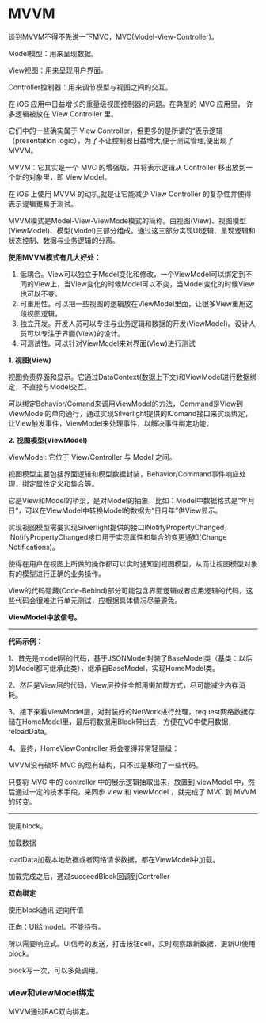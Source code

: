 # MVVM

谈到MVVM不得不先说一下MVC，MVC(Model-View-Controller)。

Model模型：用来呈现数据。

View视图：用来呈现用户界面。

Controller控制器：用来调节模型与视图之间的交互。

在 iOS 应用中日益增长的重量级视图控制器的问题。在典型的 MVC 应用里， 许多逻辑被放在 View Controller 里。

它们中的一些确实属于 View Controller，但更多的是所谓的“表示逻辑（presentation logic），为了不让控制器日益增大,便于测试管理,便出现了MVVM。

MVVM：它其实是一个 MVC 的增强版，并将表示逻辑从 Controller 移出放到一个新的对象里，即 View Model。

在 iOS 上使用 MVVM 的动机,就是让它能减少 View Controller 的复杂性并使得表示逻辑更易于测试。

MVVM模式是Model-View-ViewMode模式的简称。由视图(View)、视图模型(ViewModel)、模型(Model)三部分组成。通过这三部分实现UI逻辑、呈现逻辑和状态控制、数据与业务逻辑的分离。

**使用MVVM模式有几大好处：**

1. 低耦合。View可以独立于Model变化和修改，一个ViewModel可以绑定到不同的View上，当View变化的时候Model可以不变，当Model变化的时候View也可以不变。
2. 可重用性。可以把一些视图的逻辑放在ViewModel里面，让很多View重用这段视图逻辑。
3. 独立开发。开发人员可以专注与业务逻辑和数据的开发(ViewModel)。设计人员可以专注于界面(View)的设计。
4. 可测试性。可以针对ViewModel来对界面(View)进行测试

**1. 视图(View)**

视图负责界面和显示。它通过DataContext(数据上下文)和ViewModel进行数据绑定，不直接与Model交互。 

可以绑定Behavior/Comand来调用ViewModel的方法，Command是View到ViewModel的单向通行，通过实现Silverlight提供的IComand接口来实现绑定，让View触发事件，ViewModel来处理事件，以解决事件绑定功能。

**2. 视图模型(ViewModel)**

ViewModel: 它位于 View/Controller 与 Model 之间。

视图模型主要包括界面逻辑和模型数据封装，Behavior/Command事件响应处理，绑定属性定义和集合等。

它是View和Model的桥梁，是对Model的抽象，比如：Model中数据格式是“年月日”，可以在ViewModel中转换Model的数据为“日月年”供View显示。

实现视图模型需要实现Silverlight提供的接口INotifyPropertyChanged， INotifyPropertyChanged接口用于实现属性和集合的变更通知(Change Notifications)。

使得在用户在视图上所做的操作都可以实时通知到视图模型，从而让视图模型对象有的模型进行正确的业务操作。

View的代码隐藏(Code-Behind)部分可能包含界面逻辑或者应用逻辑的代码，这些代码会很难进行单元测试，应根据具体情况尽量避免。

**ViewModel中放信号。**

---

**代码示例：**

1、首先是model层的代码，基于JSONModel封装了BaseModel类（基类：以后的Model都可继承此类），继承自BaseModel，实现HomeModel类。

2、然后是View层的代码，View层控件全部用懒加载方式，尽可能减少内存消耗。

3、接下来看ViewModel层，对封装好的NetWork进行处理，request网络数据存储在HomeModel里，最后将数据用Block带出去，方便在VC中使用数据，reloadData。

4、最终，HomeViewController 将会变得非常轻量级：

MVVM没有破坏 MVC 的现有结构，只不过是移动了一些代码。

只要将 MVC 中的 controller 中的展示逻辑抽取出来，放置到 viewModel 中，然后通过一定的技术手段，来同步 view 和 viewModel ，就完成了 MVC 到 MVVM 的转变。

---

使用block。

加载数据

loadData加载本地数据或者网络请求数据，都在ViewModel中加载。

加载完成之后，通过succeedBlock回调到Controller

**双向绑定**	

使用block通讯 逆向传值

正向：UI给model。不能持有。

所以需要响应式。UI信号的发送，打击按钮cell，实时观察跟新数据，更新UI使用block。

block写一次，可以多处调用。

### view和viewModel绑定

MVVM通过RAC双向绑定。











